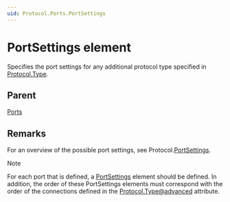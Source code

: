 ```yaml
---
uid: Protocol.Ports.PortSettings
---
```


# PortSettings element

Specifies the port settings for any additional protocol type specified in [Protocol.Type](xref:Protocol.Type).

## Parent

[Ports](xref:Protocol.Ports)

## Remarks

For an overview of the possible port settings, see Protocol.[PortSettings](xref:Protocol.PortSettings).

> [!NOTE]
> For each port that is defined, a [PortSettings](xref:Protocol.PortSettings) element should be defined. In addition, the order of these PortSettings elements must correspond with the order of the connections defined in the [Protocol.Type@advanced](xref:Protocol.Type-advanced) attribute.
